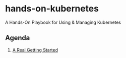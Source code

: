 # hands-on-kubernetes
A Hands-On Playbook for Using & Managing Kubernetes


## Agenda

1. [A Real Getting Started](1-a-real-getting-started/README.md)
